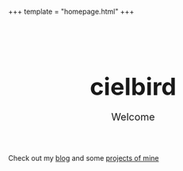 +++
template = "homepage.html"
+++

<!-- 
This could be used later
<style>
h1::before {
  color: var(--primary-color);
  content: "_ ";
}

:root.light {
  --primary-color: #5092ef;
}
</style> 
-->

<style>

.homepage-hero {
    text-align: center;
    padding: 2rem 0;
}

.homepage-hero-title {
    font-size: 3rem;
    margin-bottom: 1rem;
}

.homepage-hero-subtitle {
    font-size: 1.25rem;
    margin-bottom: 1rem;
}

</style>

<div class="homepage-hero">
    <h1 class="homepage-hero-title">cielbird</h1>
    <p class="homepage-hero-subtitle">Welcome</p>
</div>


Check out my [blog](@/blog/_index.md) and some [projects of mine](@/projects/_index.md)

